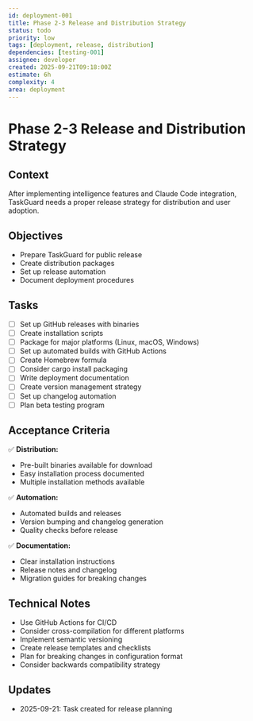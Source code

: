 ```yaml
---
id: deployment-001
title: Phase 2-3 Release and Distribution Strategy
status: todo
priority: low
tags: [deployment, release, distribution]
dependencies: [testing-001]
assignee: developer
created: 2025-09-21T09:18:00Z
estimate: 6h
complexity: 4
area: deployment
---
```


# Phase 2-3 Release and Distribution Strategy

## Context
After implementing intelligence features and Claude Code integration, TaskGuard needs a proper release strategy for distribution and user adoption.

## Objectives
- Prepare TaskGuard for public release
- Create distribution packages
- Set up release automation
- Document deployment procedures

## Tasks
- [ ] Set up GitHub releases with binaries
- [ ] Create installation scripts
- [ ] Package for major platforms (Linux, macOS, Windows)
- [ ] Set up automated builds with GitHub Actions
- [ ] Create Homebrew formula
- [ ] Consider cargo install packaging
- [ ] Write deployment documentation
- [ ] Create version management strategy
- [ ] Set up changelog automation
- [ ] Plan beta testing program

## Acceptance Criteria
✅ **Distribution:**
- Pre-built binaries available for download
- Easy installation process documented
- Multiple installation methods available

✅ **Automation:**
- Automated builds and releases
- Version bumping and changelog generation
- Quality checks before release

✅ **Documentation:**
- Clear installation instructions
- Release notes and changelog
- Migration guides for breaking changes

## Technical Notes
- Use GitHub Actions for CI/CD
- Consider cross-compilation for different platforms
- Implement semantic versioning
- Create release templates and checklists
- Plan for breaking changes in configuration format
- Consider backwards compatibility strategy

## Updates
- 2025-09-21: Task created for release planning